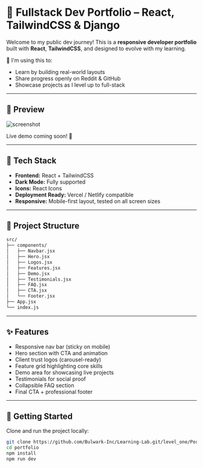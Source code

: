 # 🚀 Fullstack Dev Portfolio – React, TailwindCSS & Django

Welcome to my public dev journey! This is a **responsive developer portfolio** built with **React**, **TailwindCSS**, and designed to evolve with my learning.

🧠 I'm using this to:
- Learn by building real-world layouts
- Share progress openly on Reddit & GitHub
- Showcase projects as I level up to full-stack

---

## 📸 Preview

![screenshot](https://placehold.co/1200x600?text=Portfolio+Preview)

Live demo coming soon! 🔗

---

## 🔧 Tech Stack

- **Frontend:** React + TailwindCSS
- **Dark Mode:** Fully supported
- **Icons:** React Icons
- **Deployment Ready:** Vercel / Netlify compatible
- **Responsive:** Mobile-first layout, tested on all screen sizes

---

## 📁 Project Structure

```bash
src/
├── components/
│   ├── Navbar.jsx
│   ├── Hero.jsx
│   ├── Logos.jsx
│   ├── Features.jsx
│   ├── Demo.jsx
│   ├── Testimonials.jsx
│   ├── FAQ.jsx
│   ├── CTA.jsx
│   └── Footer.jsx
├── App.jsx
└── index.js
```


---

## ✨ Features

- Responsive nav bar (sticky on mobile)
- Hero section with CTA and animation
- Client trust logos (carousel-ready)
- Feature grid highlighting core skills
- Demo area for showcasing live projects
- Testimonials for social proof
- Collapsible FAQ section
- Final CTA + professional footer

---

## 🧪 Getting Started

Clone and run the project locally:

```bash
git clone https://github.com/Bulwark-Inc/Learning-Lab.git/level_one/Portfolio
cd portfolio
npm install
npm run dev
```